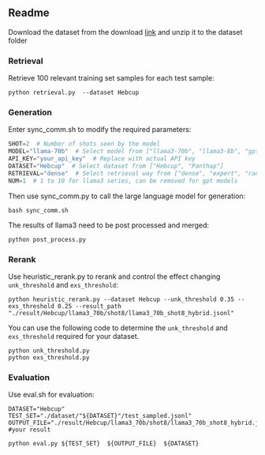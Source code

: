 ## Readme

Download the dataset from the download [link](https://zenodo.org/records/17358768) and unzip it to the dataset folder

### Retrieval

Retrieve 100 relevant training set samples for each test sample:

```shell
python retrieval.py  --dataset Hebcup
```

### Generation

Enter sync_comm.sh to modify the required parameters:

```python
SHOT=2  # Number of shots seen by the model
MODEL="llama-70b"  # Select model from ["llama3-70b", "llama3-8b", "gpt3.5"]
API_KEY="your_api_key"  # Replace with actual API key
DATASET="Hebcup"  # Select dataset from ["Hebcup", "Panthap"]
RETRIEVAL="dense"  # Select retrieval way from ["dense", "expert", "random", "hybrid"]
NUM=1  # 1 to 10 for llama3 series, can be removed for gpt models
```

Then use sync_comm.py to call the large language model for generation:

```shell
bash sync_comm.sh
```

The results of llama3 need to be post processed and merged:

```shell
python post_process.py
```

### Rerank

Use heuristic_rerank.py to rerank and control the effect  changing `unk_threshold` and `exs_threshold`:

```shell
python heuristic_rerank.py --dataset Hebcup --unk_threshold 0.35 --exs_threshold 0.25 --result_path "./result/Hebcup/llama3_70b/shot8/llama3_70b_shot8_hybrid.jsonl"
```

You can use the following code to determine the `unk_threshold` and `exs_threshold` required for your dataset.

```shell
python unk_threshold.py
python exs_threshold.py
```

### Evaluation

Use eval.sh for evaluation:

```shell
DATASET="Hebcup" 
TEST_SET="./dataset/"${DATASET}"/test_sampled.jsonl"
OUTPUT_FILE="./result/Hebcup/llama3_70b/shot8/llama3_70b_shot8_hybrid.jsonl_unk0.35_exs0.25.jsonl" #your result

python eval.py ${TEST_SET}  ${OUTPUT_FILE}  ${DATASET}
```

